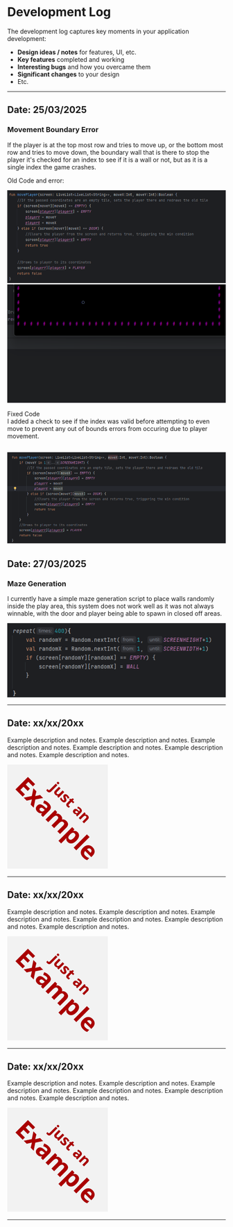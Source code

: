 # Development Log

The development log captures key moments in your application development:

- **Design ideas / notes** for features, UI, etc.
- **Key features** completed and working
- **Interesting bugs** and how you overcame them
- **Significant changes** to your design
- Etc.

---

## Date: 25/03/2025

### Movement Boundary Error
If the player is at the top most row and tries to move up, or the bottom most row and tries to move down, the boundary wall that is there to stop the player it's checked for an index to see if it is a wall or not, but as it is a single index the game crashes.

Old Code and error:

![MoveBug.png](screenshots/MoveBug.png)
![BorderCrash.gif](screenshots/BorderCrash.gif)

Fixed Code\
I added a check to see if the index was valid before attempting to even move to prevent any out of bounds errors from occuring due to player movement.

![MoveBugFixed.png](screenshots/MoveBugFixed.png)
---

## Date: 27/03/2025

### Maze Generation
I currently have a simple maze generation script to place walls randomly inside the play area, this system does not work well as it was not always winnable, with the door and player being able to spawn in closed off areas.

![OldMazeCode.png](screenshots/OldMazeCode.png)


---

## Date: xx/xx/20xx

Example description and notes. Example description and notes. Example description and notes. Example description and notes. Example description and notes. Example description and notes.

![example.png](screenshots/example.png)

---

## Date: xx/xx/20xx

Example description and notes. Example description and notes. Example description and notes. Example description and notes. Example description and notes. Example description and notes.

![example.png](screenshots/example.png)

---

## Date: xx/xx/20xx

Example description and notes. Example description and notes. Example description and notes. Example description and notes. Example description and notes. Example description and notes.

![example.png](screenshots/example.png)

---


